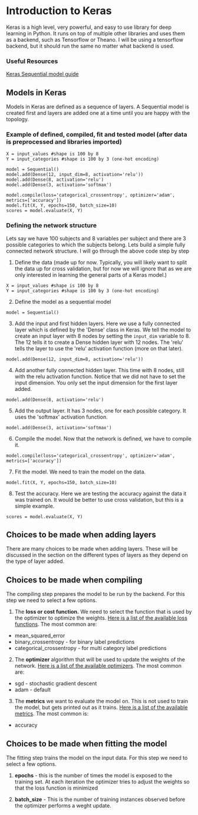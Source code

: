 # Introduction to Keras

Keras is a high level, very powerful, and easy to use library for deep learning in Python. It runs on top of multiple other libraries and uses them as a backend, such as Tensorflow or Theano. I will be using a tensorflow backend, but it should run the same no matter what backend is used. 

### Useful Resources

[Keras Sequential model guide](https://keras.io/getting-started/sequential-model-guide/)

## Models in Keras

Models in Keras are defined as a sequence of layers. A Sequential model is created first and layers are added one at a time until you are happy with the topology. 

### Example of defined, compiled, fit and tested model (after data is preprocessed and libraries imported)

```
X = input_values #shape is 100 by 8
Y = input_categories #shape is 100 by 3 (one-hot encoding)

model = Sequential()
model.add(Dense(12, input_dim=8, activation='relu'))
model.add(Dense(8, activation='relu')
model.add(Dense(3, activation='softmax')

model.compile(loss='categorical_crossentropy', optimizer='adam', metrics=['accuracy'])
model.fit(X, Y, epochs=150, batch_size=10)
scores = model.evaluate(X, Y)

```

### Defining the network structure

Lets say we have 100 subjects and 8 variables per subject and there are 3 possible categories to which the subjects belong. Lets build a simple fully connected network structure. I will go through the above code step by step

1. Define the data (made up for now. Typically, you will likely want to split the data up for cross validation, but for now we will ignore that as we are only interested in learning the general parts of a Keras model.)

```
X = input_values #shape is 100 by 8
Y = input_categories #shape is 100 by 3 (one-hot encoding)
```

2. Define the model as a sequential model
```
model = Sequential()
```
3. Add the input and first hidden layers. Here we use a fully connected layer which is defined by the 'Dense' class in Keras. We tell the model to create an input layer with 8 nodes by setting the `input_dim` variable to 8. The 12 tells it to create a Dense hidden layer with 12 nodes. The 'relu' tells the layer to use the 'relu' activation function (more on that later).
```
model.add(Dense(12, input_dim=8, activation='relu'))
```
4. Add another fully connected hidden layer. This time with 8 nodes, still with the relu activation function. Notice that we did not have to set the input dimension. You only set the input dimension for the first layer added. 

```
model.add(Dense(8, activation='relu')
```
5. Add the output layer. It has 3 nodes, one for each possible category. It uses the 'softmax' activation function. 
```
model.add(Dense(3, activation='softmax')
```
6. Compile the model. Now that the network is defined, we have to compile it. 
```
model.compile(loss='categorical_crossentropy', optimizer='adam', metrics=['accuracy'])
```

7. Fit the model. We need to train the model on the data.
```
model.fit(X, Y, epochs=150, batch_size=10)
```
8. Test the accuracy. Here we are testing the accuracy against the data it was trained on. It would be better to use cross validation, but this is a simple example. 
```
scores = model.evaluate(X, Y)
```

## Choices to be made when adding layers
There are many choices to be made when adding layers. These will be discussed in the section on the different types of layers as they depend on the type of layer added. 


## Choices to be made when compiling
The compiling step prepares the model to be run by the backend. For this step we need to select a few options.

1. The **loss or cost function.** We need to select the function that is used by the optimizer to optimize the weights. [Here is a list of the available loss functions](https://keras.io/losses/). The most common are:
* mean_squared_error 
* binary_crossentropy - for binary label predictions
* categorical_crossentropy - for multi category label predictions

2. The **optimizer** algorithm that will be used to update the weights of the network. [Here is a list of the available optimizers](https://keras.io/optimizers/). The most common are:
* sgd - stochastic gradient descent
* adam - default 

3. The **metrics** we want to evaluate the model on. This is not used to train the model, but gets printed out as it trains. [Here is a list of the available metrics](https://keras.io/metrics/). The most common is:
* accuracy

## Choices to be made when fitting the model
The fitting step trains the model on the input data. For this step we need to select a few options.

1. **epochs** - this is the number of times the model is exposed to the training set. At each iteration the optimizer tries to adjust the weights so that the loss function is minimized

2. **batch_size** - This is the number of training instances observed before the optimizer performs a weght update. 


